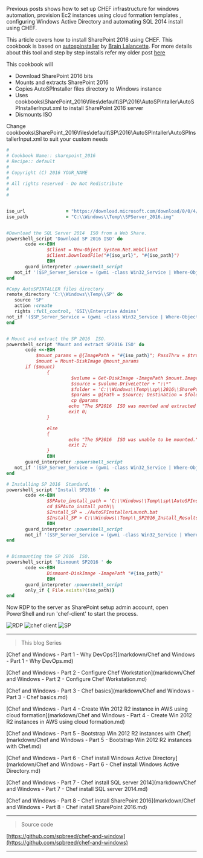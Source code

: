 Previous posts shows how to set up CHEF infrastructure for windows automation, provision Ec2 instances using cloud formation templates , configuring Windows Active Directory and automating SQL 2014 install using CHEF. 

This article covers how to install SharePoint 2016 using CHEF. This cookbook is based on [autospinstaller](https://autospinstaller.com/) by [Brain Lalancette](https://twitter.com/brianlala). For more details about this tool and step by step installs refer my older post [here](http://www.devopsrocks.com/703/autospinstaller-with-sp2016-on-win2016-and-sql2016)


This cookbook will
- Download SharePoint 2016 bits
- Mounts and extracts SharePoint 2016
- Copies AutoSPInstaller files directory to Windows instance
- Uses cookbooks\SharePoint_2016\files\default\SP\2016\AutoSPIntaller\AutoSPInstallerInput.xml to install SharePoint 2016 server
- Dismounts ISO

Change cookbooks\SharePoint_2016\files\default\SP\2016\AutoSPIntaller\AutoSPInstallerInput.xml to suit your custom needs

 ````ruby
#
# Cookbook Name:: sharepoint_2016
# Recipe:: default
#
# Copyright (C) 2016 YOUR_NAME
#
# All rights reserved - Do Not Redistribute
#
#


iso_url               = "https://download.microsoft.com/download/0/0/4/004EE264-7043-45BF-99E3-3F74ECAE13E5/officeserver.img"
iso_path              = "C:\\Windows\\Temp\\SPServer_2016.img"


#Download the SQL Server 2014  ISO from a Web Share.
powershell_script 'Download SP 2016 ISO' do
        code <<-EOH
                $Client = New-Object System.Net.WebClient
                $Client.DownloadFile("#{iso_url}", "#{iso_path}")
                EOH
        guard_interpreter :powershell_script
	not_if '($SP_Server_Service = (gwmi -class Win32_Service | Where-Object {$_.Name -eq "SPTimerV4"}).Name -eq "SPTimerV4")'
end

#Copy AutoSPINTALLER files directory
remote_directory 'C:\\Windows\\Temp\\SP' do
    source 'SP'
    action :create
    rights :full_control, 'GSI\\Enterprise Admins'
 not_if '($SP_Server_Service = (gwmi -class Win32_Service | Where-Object {$_.Name -eq "SPTimerV4"}).Name -eq "SPTimerV4")'
end


# Mount and extract the SP 2016  ISO.
powershell_script 'Mount and extract SP2016 ISO' do
        code <<-EOH
            $mount_params = @{ImagePath = "#{iso_path}"; PassThru = $true; ErrorAction = "Ignore"}
            $mount = Mount-DiskImage @mount_params
        if ($mount)
                {
                         $volume = Get-DiskImage -ImagePath $mount.ImagePath | Get-Volume
                         $source = $volume.DriveLetter + ":\*"
                         $folder = 'C:\\Windows\\Temp\\sp\\2016\\SharePoint'
                         $params = @{Path = $source; Destination = $folder; Recurse = $true;}
                         cp @params                       
                        echo "The SP2016  ISO was mounted and extracted Successfully." > C:\\Windows\\Temp\\_SP2016_Server_ISO_Mounted_Successfully.txt
                        exit 0;
                }

                else
                {
                        echo "The SP2016  ISO was unable to be mounted." > C:\\Windows\\Temp\\_SP2016_Server__ISO_Mount_Failed.txt
                        exit 2;
                }
                EOH
        guard_interpreter :powershell_script
	not_if '($SP_Server_Service = (gwmi -class Win32_Service | Where-Object {$_.Name -eq "SPTimerV4"}).Name -eq "SPTimerV4")'
end

# Installing SP 2016  Standard.
powershell_script 'Install SP2016 ' do
        code <<-EOH
                $SPAuto_install_path = 'C:\\Windows\\Temp\\sp\\AutoSPInstaller'
                cd $SPAuto_install_path\\
                $Install_SP = ./AutoSPInstallerLaunch.bat
                $Install_SP > C:\\Windows\\Temp\\_SP2016_Install_Results.txt
                EOH
        guard_interpreter :powershell_script
        not_if '($SP_Server_Service = (gwmi -class Win32_Service | Where-Object {$_.Name -eq "SPTimerV4"}).Name -eq "SPTimerV4")'
end


# Dismounting the SP 2016  ISO.
powershell_script 'Dismount SP2016 ' do
        code <<-EOH
                Dismount-DiskImage -ImagePath "#{iso_path}"
                EOH
        guard_interpreter :powershell_script
        only_if { File.exists?(iso_path)}
end

 
  ````

Now RDP to the server as SharePoint setup admin account, open PowerShell and run 'chef-client' to start the process.

 ![RDP](http://www.devopsrocks.com/mywbblog/wp-content/uploads/2016/04/image022.png)
 ![chef client](http://www.devopsrocks.com/mywbblog/wp-content/uploads/2016/04/image023.png)
 ![SP](http://www.devopsrocks.com/mywbblog/wp-content/uploads/2016/04/image025.png)

---
>This blog Series

[Chef and Windows - Part 1 - Why DevOps?](markdown/Chef and Windows - Part 1 - Why DevOps.md)

[Chef and Windows - Part 2 - Configure Chef Workstation](markdown/Chef and Windows - Part 2 - Configure Chef Workstation.md)

[Chef and Windows - Part 3 - Chef basics](markdown/Chef and Windows - Part 3 - Chef basics.md)

[Chef and Windows - Part 4 - Create Win 2012 R2 instance in AWS using cloud formation](markdown/Chef and Windows - Part 4 - Create Win 2012 R2 instances in AWS using cloud formation.md)

[Chef and Windows - Part 5 - Bootstrap Win 2012 R2 instances with Chef](markdown/Chef and Windows - Part 5 - Bootstrap Win 2012 R2 instances with Chef.md)

[Chef and Windows - Part 6 - Chef install Windows Active Directory](markdown/Chef and Windows - Part 6 - Chef install Windows Active Directory.md)

[Chef and Windows - Part 7 - Chef install SQL server 2014](markdown/Chef and Windows - Part 7 - Chef install SQL server 2014.md)

[Chef and Windows - Part 8 - Chef install SharePoint 2016](markdown/Chef and Windows - Part 8 - Chef install SharePoint 2016.md)

---
>Source code

[https://github.com/spbreed/chef-and-window](https://github.com/spbreed/chef-and-windows)

---  













